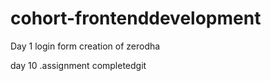 # cohort-frontenddevelopment

Day 1 login form creation of zerodha

day 10 .assignment completedgit 